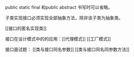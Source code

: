 public static final 和public abstract 书写时可以省略。

子类实现接口必须实现全部抽象方法，除非该子类为抽象类。

[[接口的匿名实现类]]

接口在设计模式中的的应用：[[代理模式]]  [[工厂模式]]

接口面试题：
[[类与接口同名参数]]
[[类与接口同名同参数方法]]